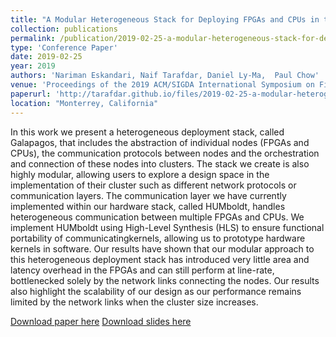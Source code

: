 ```yaml
---
title: "A Modular Heterogeneous Stack for Deploying FPGAs and CPUs in the Data Center"
collection: publications
permalink: /publication/2019-02-25-a-modular-heterogeneous-stack-for-deploying-fpgas-and-cpus-in-the-data-center
type: 'Conference Paper'
date: 2019-02-25
year: 2019
authors: 'Nariman Eskandari, Naif Tarafdar, Daniel Ly-Ma,  Paul Chow'
venue: 'Proceedings of the 2019 ACM/SIGDA International Symposium on Field-Programmable Gate Arrays'
paperurl: 'http://tarafdar.github.io/files/2019-02-25-a-modular-heterogenous-stack-for-deploying-fpgas-and-cpus-in-the-data-center.pdf'
location: "Monterrey, California"
---
```



In this work we present a heterogeneous deployment stack, called Galapagos, that includes the abstraction of individual nodes (FPGAs and CPUs), the communication protocols between nodes and the orchestration and connection of these nodes into clusters. 
The stack we create is also highly modular, allowing users to explore a design space in the implementation of their cluster such as different network protocols or communication layers. 
The communication layer we have currently implemented within our hardware stack, called HUMboldt, handles heterogeneous communication between multiple FPGAs and CPUs. 
We implement HUMboldt using High-Level Synthesis (HLS) to ensure functional portability of communicatingkernels, allowing us to prototype hardware kernels in software.
Our results have shown that our modular approach to this heterogeneous deployment stack has introduced very little area and latency overhead in the FPGAs and can still perform at line-rate, bottlenecked solely by the network links connecting the nodes. 
Our results also highlight the scalability of our design as our performance remains limited by the network links when the cluster size increases.




[Download paper here](http://tarafdar.github.io/files/papers/2019-02-25-a-modular-heterogeneous-stack-for-deploying-fpgas-and-cpus-in-the-data-center.pdf)
[Download slides here](http://tarafdar.github.io/files/slides/2019-02-25-a-modular-heterogeneous-stack-for-deploying-fpgas-and-cpus-in-the-data-center.pptx)

